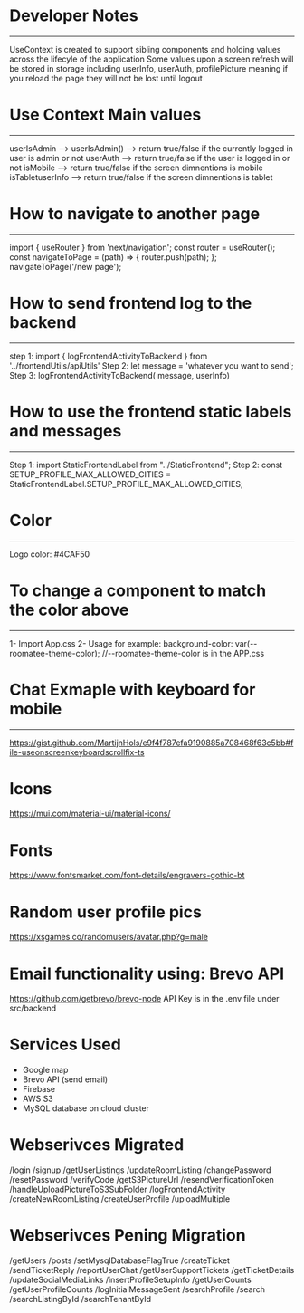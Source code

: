 # Developer Notes
--------------------------------------------------------------------
UseContext is created to support sibling components and holding values across the lifecyle of the application
Some values upon a screen refresh will be stored in storage including userInfo, userAuth, profilePicture meaning if you reload the page they will not be lost until logout


# Use Context Main values
--------------------------------------------------------------------
userIsAdmin --> userIsAdmin() --> return true/false if the currently logged in user is admin or not
userAuth --> return true/false if the user is logged in or not
isMobile --> return true/false if the screen dimnentions is mobile
isTabletuserInfo --> return true/false if the screen dimnentions is tablet

# How to navigate to another page
--------------------------------------------------------------------
import { useRouter } from 'next/navigation';
const router = useRouter();
const navigateToPage = (path) => {
  router.push(path);
};
navigateToPage('/new page');


# How to send frontend log to the backend
--------------------------------------------------------------------
step 1: import { logFrontendActivityToBackend } from '../frontendUtils/apiUtils'
Step 2: let message = 'whatever you want to send';
Step 3: logFrontendActivityToBackend( message, userInfo)


# How to use the frontend static labels and messages
--------------------------------------------------------------------
Step 1: import StaticFrontendLabel from "../StaticFrontend";
Step 2: const SETUP_PROFILE_MAX_ALLOWED_CITIES = StaticFrontendLabel.SETUP_PROFILE_MAX_ALLOWED_CITIES;


# Color
--------------------------------------------------------------------
Logo color: #4CAF50


# To change a component to match the color above
--------------------------------------------------------------------
1- Import App.css
2- Usage for example:  background-color: var(--roomatee-theme-color); //--roomatee-theme-color is in the APP.css

# Chat Exmaple with keyboard for mobile
--------------------------------------------------------------------
https://gist.github.com/MartijnHols/e9f4f787efa9190885a708468f63c5bb#file-useonscreenkeyboardscrollfix-ts

# Icons
https://mui.com/material-ui/material-icons/

# Fonts
https://www.fontsmarket.com/font-details/engravers-gothic-bt

# Random user profile pics
https://xsgames.co/randomusers/avatar.php?g=male

# Email functionality using: Brevo API 
https://github.com/getbrevo/brevo-node
API Key is in the .env file under src/backend

# Services Used
- Google map
- Brevo API (send email)
- Firebase
- AWS S3
- MySQL database on cloud cluster


# Webserivces Migrated
/login
/signup
/getUserListings
/updateRoomListing
/changePassword
/resetPassword
/verifyCode
/getS3PictureUrl
/resendVerificationToken
/handleUploadPictureToS3SubFolder
/logFrontendActivity
/createNewRoomListing
/createUserProfile
/uploadMultiple

# Webserivces Pening Migration
/getUsers
/posts
/setMysqlDatabaseFlagTrue
/createTicket
/sendTicketReply
/reportUserChat
/getUserSupportTickets
/getTicketDetails
/updateSocialMediaLinks
/insertProfileSetupInfo
/getUserCounts
/getUserProfileCounts
/logInitialMessageSent
/searchProfile
/search
/searchListingById
/searchTenantById